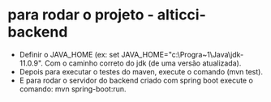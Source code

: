# para rodar o projeto - alticci-backend

- Definir o JAVA_HOME (ex: set JAVA_HOME="c:\Progra~1\Java\jdk-11.0.9". Com o caminho correto do jdk (de uma versão atualizada).
- Depois para executar o testes do maven, execute o comando (mvn test).
- E para rodar o servidor do backend criado com spring boot execute o comando: mvn spring-boot:run.
